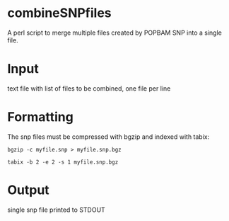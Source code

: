 # combineSNPfiles
A perl script to merge multiple files created by POPBAM SNP into a single file.



Input
=====
text file with list of files to be combined, one file per line


Formatting
==========

The snp files must be compressed with bgzip and indexed with tabix:

```bgzip -c myfile.snp > myfile.snp.bgz```

```tabix -b 2 -e 2 -s 1 myfile.snp.bgz```


Output
======
single snp file printed to STDOUT

